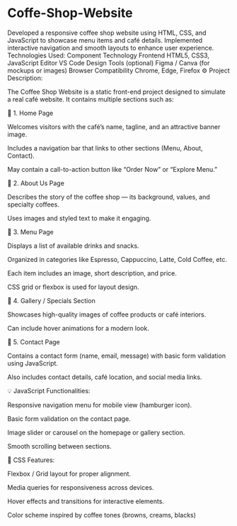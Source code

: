 # Coffe-Shop-Website
Developed a responsive coffee shop website using HTML, CSS, and JavaScript to showcase menu items and café details. Implemented interactive navigation and smooth layouts to enhance user experience.
Technologies Used:
Component	Technology
Frontend	HTML5, CSS3, JavaScript
Editor	VS Code
Design Tools (optional)	Figma / Canva (for mockups or images)
Browser Compatibility	Chrome, Edge, Firefox
⚙️ Project Description:

The Coffee Shop Website is a static front-end project designed to simulate a real café website.
It contains multiple sections such as:

🔹 1. Home Page

Welcomes visitors with the café’s name, tagline, and an attractive banner image.

Includes a navigation bar that links to other sections (Menu, About, Contact).

May contain a call-to-action button like “Order Now” or “Explore Menu.”

🔹 2. About Us Page

Describes the story of the coffee shop — its background, values, and specialty coffees.

Uses images and styled text to make it engaging.

🔹 3. Menu Page

Displays a list of available drinks and snacks.

Organized in categories like Espresso, Cappuccino, Latte, Cold Coffee, etc.

Each item includes an image, short description, and price.

CSS grid or flexbox is used for layout design.

🔹 4. Gallery / Specials Section

Showcases high-quality images of coffee products or café interiors.

Can include hover animations for a modern look.

🔹 5. Contact Page

Contains a contact form (name, email, message) with basic form validation using JavaScript.

Also includes contact details, café location, and social media links.

💡 JavaScript Functionalities:

Responsive navigation menu for mobile view (hamburger icon).

Basic form validation on the contact page.

Image slider or carousel on the homepage or gallery section.

Smooth scrolling between sections.

🎨 CSS Features:

Flexbox / Grid layout for proper alignment.

Media queries for responsiveness across devices.

Hover effects and transitions for interactive elements.

Color scheme inspired by coffee tones (browns, creams, blacks)
